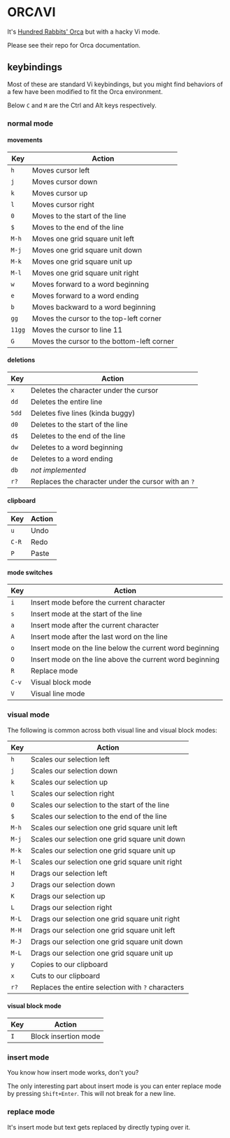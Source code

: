 # ORCΛVI

It's [Hundred Rabbits' Orca](https://github.com/hundredrabbits/orca) but with
a hacky Vi mode.

Please see their repo for Orca documentation.

## keybindings

Most of these are standard Vi keybindings, but you might find behaviors of
a few have been modified to fit the Orca environment.

Below `C` and `M` are the Ctrl and Alt keys respectively.

### normal mode

#### movements

Key | Action
----| ------ 
`h` | Moves cursor left
`j` | Moves cursor down
`k` | Moves cursor up
`l` | Moves cursor right
`0` | Moves to the start of the line
`$` | Moves to the end of the line
`M-h` | Moves one grid square unit left
`M-j` | Moves one grid square unit down
`M-k` | Moves one grid square unit up
`M-l` | Moves one grid square unit right
`w` | Moves forward to a word beginning
`e` | Moves forward to a word ending
`b` | Moves backward to a word beginning
`gg` | Moves the cursor to the top-left corner
`11gg` | Moves the cursor to line 11
`G` | Moves the cursor to the bottom-left corner

#### deletions

Key | Action
----| ------
`x` | Deletes the character under the cursor
`dd` | Deletes the entire line
`5dd` | Deletes five lines (kinda buggy)
`d0` | Deletes to the start of the line
`d$` | Deletes to the end of the line
`dw` | Deletes to a word beginning
`de` | Deletes to a word ending
`db` | _not implemented_
`r?` | Replaces the character under the cursor with an `?`

#### clipboard

Key | Action
----| ------
`u` | Undo
`C-R` | Redo
`P` | Paste

#### mode switches

Key | Action
----| ------
`i` | Insert mode before the current character
`s` | Insert mode at the start of the line
`a` | Insert mode after the current character
`A` | Insert mode after the last word on the line
`o` | Insert mode on the line below the current word beginning
`O` | Insert mode on the line above the current word beginning
`R` | Replace mode
`C-v` | Visual block mode
`V` | Visual line mode

### visual mode

The following is common across both visual line and visual block modes:

Key | Action
----| ------
`h` | Scales our selection left
`j` | Scales our selection down
`k` | Scales our selection up
`l` | Scales our selection right
`0` | Scales our selection to the start of the line
`$` | Scales our selection to the end of the line
`M-h` | Scales our selection one grid square unit left
`M-j` | Scales our selection one grid square unit down
`M-k` | Scales our selection one grid square unit up
`M-l` | Scales our selection one grid square unit right
`H` | Drags our selection left
`J` | Drags our selection down
`K` | Drags our selection up
`L` | Drags our selection right
`M-L` | Drags our selection one grid square unit right
`M-H` | Drags our selection one grid square unit left
`M-J` | Drags our selection one grid square unit down
`M-L` | Drags our selection one grid square unit up
`y` | Copies to our clipboard
`x` | Cuts to our clipboard
`r?` | Replaces the entire selection with `?` characters

#### visual block mode

Key | Action
----| ------
`I` | Block insertion mode

### insert mode

You know how insert mode works, don't you?

The only interesting part about insert mode is you can enter replace mode by
pressing `Shift+Enter`. This will not break for a new line.

### replace mode

It's insert mode but text gets replaced by directly typing over it.